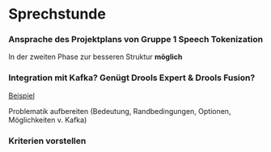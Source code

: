 # Sprechstunde

### Ansprache des Projektplans von Gruppe 1 Speech Tokenization

In der zweiten Phase zur besseren Struktur **möglich**

### Integration mit Kafka? Genügt Drools Expert & Drools Fusion? 

[Beispiel](https://blog.cloudera.com/blog/2015/11/how-to-build-a-complex-event-processing-app-on-apache-spark-and-drools/)

Problematik aufbereiten (Bedeutung, Randbedingungen, Optionen, Möglichkeiten v. Kafka)

### Kriterien vorstellen

